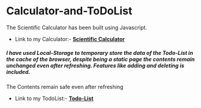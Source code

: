 # Calculator-and-ToDoList
The Scientific Calculator has been built using Javascript.

 - Link to my Calculator:- **[Scientific Calculator](http://janitor-mole-52543.bitballoon.com/)**

##### I have used Local-Storage to temporary store the data of the Todo-List in the cache of the browser, despite being a static page the contents remain unchanged even after refreshing. Features like adding and deleting is included.

The Contents remain safe even after refreshing

 - Link to my TodoList:- **[Todo-List](http://fireman-florence-78507.bitballoon.com/)**
 


